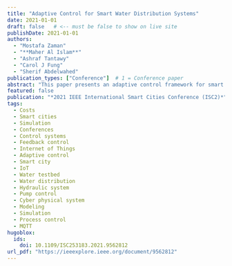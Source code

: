 ```yaml
---
title: "Adaptive Control for Smart Water Distribution Systems"
date: 2021-01-01
draft: false   # <-- must be false to show on live site
publishDate: 2021-01-01
authors:
  - "Mostafa Zaman"
  - "**Maher Al Islam**"
  - "Ashraf Tantawy"
  - "Carol J Fung"
  - "Sherif Abdelwahed"
publication_types: ["Conference"]  # 1 = Conference paper
abstract: "This paper presents an adaptive control framework for smart water distribution systems, integrating IoT and process control mechanisms to improve efficiency and resilience."
featured: false
publication: "*2021 IEEE International Smart Cities Conference (ISC2)*"
tags:
  - Costs
  - Smart cities
  - Simulation
  - Conferences
  - Control systems
  - Feedback control
  - Internet of Things
  - Adaptive control
  - Smart city
  - IoT
  - Water testbed
  - Water distribution
  - Hydraulic system
  - Pump control
  - Cyber physical system
  - Modeling
  - Simulation
  - Process control
  - MQTT
hugoblox:
  ids:
    doi: 10.1109/ISC253183.2021.9562812
url_pdf: "https://ieeexplore.ieee.org/document/9562812"
---
```

